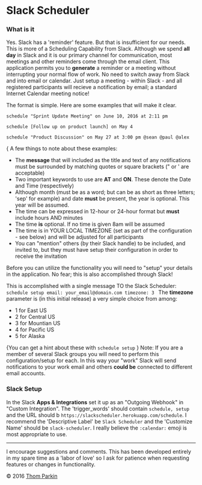 # Slack Scheduler

### What is it

Yes.  Slack has a 'reminder' feature.  But that is insufficient for our needs. This is more of a Scheduling Capability from Slack.  Although we spend **all day** in Slack and it is our primary channel for communication, most meetings and other reminders come through the email client.
This application permits you to **generate** a reminder or a meeting
without interrupting your normal flow of work.  No need to switch away from Slack and into email or calendar.  Just setup a meeting - within Slack - and all registered participants will recieve a notification by email; a standard Internet Calendar meeting notice!

The format is simple.  Here are some examples that will make it clear.

```
schedule "Sprint Update Meeting" on June 10, 2016 at 2:11 pm

schedule [Follow up on product launch] on May 4

schedule "Product Discussion" on May 27 at 3:00 pm @sean @paul @alex

```
{ A few things to note about these examples:
  - The **message** that will included as the title and text of any notifications must be surrounded by matching quotes or square brackets (" or ' are acceptable)
  - Two important keywords to use are **AT** and **ON**.  These denote the Date and Time (respectively)
  - Although month (must be as a word; but can be as short as three letters; 'sep' for example) and date **must** be present, the year is optional.  This year will be assumed.
  - The time can be expressed in 12-hour or 24-hour format but **must** include hours AND minutes
  - The time __is__ optional.  If no time is given 8am will be assumed
  - The time is in YOUR LOCAL TIMEZONE (set as part of the configuration - see below) and will be adjusted for all participants
  - You can "mention" others (by their Slack handle) to be included, and invited to, but they must have setup their configuration in order to receive the invitation

Before you can utilize the functionality you will need to "setup" your details in the application.  No fear; this is also accomplished through Slack!

This is accomplished with a single message TO the Slack Scheduler:
`schedule setup email: your_email@domain.com timezone: 3 `
The __timezone__ parameter is (in this initial release) a very simple
choice from among:
  - 1 for East US
  - 2 for Central US
  - 3 for Mountian US
  - 4 for Pacific US
  - 5 for Alaska

{You can get a hint about these with `schedule setup` }
Note: If you are a member of several Slack groups you will need to perform this configuration/setup for each. In this way your "work" Slack will send notifications to your work email and others **could be** connected to different email accounts.

### Slack Setup

In the Slack __Apps & Integrations__ set it up as an "Outgoing Webhook" in  "Custom Integration".
The 'trigger_words' should contain `schedule, setup` and the URL should b `https://slackscheduler.herokuapp.com/schedule`.  I recommend the 'Descriptive Label' be `Slack Scheduler` and the 'Customize Name' should be `slack-scheduler`.  I really believe the `:calendar:` emoji is most appropriate to use.

---


I encourage suggestions and comments.  This has been developed entirely
in my spare time as a 'labor of love' so I ask for patience when
requesting features or changes in functionality.

&copy; 2016 [Thom Parkin](mailto:parkint+github@gmail.com)

